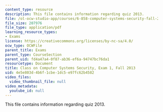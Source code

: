 ```yaml
---
content_type: resource
description: This file contains information regarding quiz 2013.
file: /ol-ocw-studio-app/courses/6-858-computer-systems-security-fall-2014/4e5e803d4b6f1cbe1dc5e97fc62b4582_MIT6_858F14_q13_1.pdf
file_size: 207976
file_type: application/pdf
learning_resource_types:
- Exams
license: https://creativecommons.org/licenses/by-nc-sa/4.0/
ocw_type: OCWFile
parent_title: Exams
parent_type: CourseSection
parent_uid: fd4a47a4-0f87-ab36-ef6a-94747bc76da1
resourcetype: Document
title: Class on Computer Systems Security, Exam 1, Fall 2013
uid: 4e5e803d-4b6f-1cbe-1dc5-e97fc62b4582
video_files:
  video_thumbnail_file: null
video_metadata:
  youtube_id: null
---
```

This file contains information regarding quiz 2013.